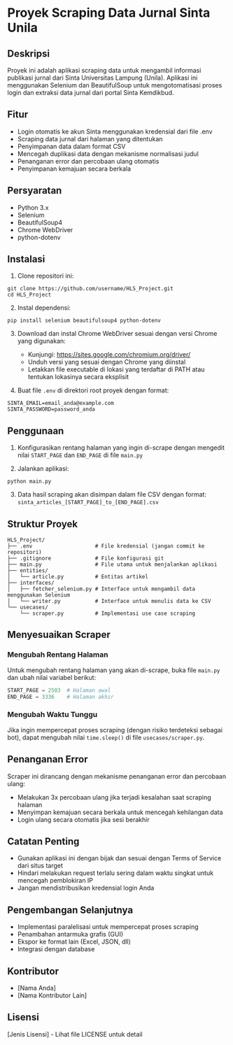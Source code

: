# Proyek Scraping Data Jurnal Sinta Unila

## Deskripsi

Proyek ini adalah aplikasi scraping data untuk mengambil informasi publikasi jurnal dari Sinta Universitas Lampung (Unila). Aplikasi ini menggunakan Selenium dan BeautifulSoup untuk mengotomatisasi proses login dan extraksi data jurnal dari portal Sinta Kemdikbud.

## Fitur

- Login otomatis ke akun Sinta menggunakan kredensial dari file .env
- Scraping data jurnal dari halaman yang ditentukan
- Penyimpanan data dalam format CSV
- Mencegah duplikasi data dengan mekanisme normalisasi judul
- Penanganan error dan percobaan ulang otomatis
- Penyimpanan kemajuan secara berkala

## Persyaratan

- Python 3.x
- Selenium
- BeautifulSoup4
- Chrome WebDriver
- python-dotenv

## Instalasi

1. Clone repositori ini:

```
git clone https://github.com/username/HLS_Project.git
cd HLS_Project
```

2. Instal dependensi:

```
pip install selenium beautifulsoup4 python-dotenv
```

3. Download dan instal Chrome WebDriver sesuai dengan versi Chrome yang digunakan:

   - Kunjungi: https://sites.google.com/chromium.org/driver/
   - Unduh versi yang sesuai dengan Chrome yang diinstal
   - Letakkan file executable di lokasi yang terdaftar di PATH atau tentukan lokasinya secara eksplisit

4. Buat file `.env` di direktori root proyek dengan format:

```
SINTA_EMAIL=email_anda@example.com
SINTA_PASSWORD=password_anda
```

## Penggunaan

1. Konfigurasikan rentang halaman yang ingin di-scrape dengan mengedit nilai `START_PAGE` dan `END_PAGE` di file `main.py`

2. Jalankan aplikasi:

```
python main.py
```

3. Data hasil scraping akan disimpan dalam file CSV dengan format: `sinta_articles_[START_PAGE]_to_[END_PAGE].csv`

## Struktur Proyek

```
HLS_Project/
├── .env                    # File kredensial (jangan commit ke repositori)
├── .gitignore              # File konfigurasi git
├── main.py                 # File utama untuk menjalankan aplikasi
├── entities/
│   └── article.py          # Entitas artikel
├── interfaces/
│   ├── fetcher_selenium.py # Interface untuk mengambil data menggunakan Selenium
│   └── writer.py           # Interface untuk menulis data ke CSV
└── usecases/
    └── scraper.py          # Implementasi use case scraping
```

## Menyesuaikan Scraper

### Mengubah Rentang Halaman

Untuk mengubah rentang halaman yang akan di-scrape, buka file `main.py` dan ubah nilai variabel berikut:

```python
START_PAGE = 2503  # Halaman awal
END_PAGE = 3336    # Halaman akhir
```

### Mengubah Waktu Tunggu

Jika ingin mempercepat proses scraping (dengan risiko terdeteksi sebagai bot), dapat mengubah nilai `time.sleep()` di file `usecases/scraper.py`.

## Penanganan Error

Scraper ini dirancang dengan mekanisme penanganan error dan percobaan ulang:

- Melakukan 3x percobaan ulang jika terjadi kesalahan saat scraping halaman
- Menyimpan kemajuan secara berkala untuk mencegah kehilangan data
- Login ulang secara otomatis jika sesi berakhir

## Catatan Penting

- Gunakan aplikasi ini dengan bijak dan sesuai dengan Terms of Service dari situs target
- Hindari melakukan request terlalu sering dalam waktu singkat untuk mencegah pemblokiran IP
- Jangan mendistribusikan kredensial login Anda

## Pengembangan Selanjutnya

- Implementasi paralelisasi untuk mempercepat proses scraping
- Penambahan antarmuka grafis (GUI)
- Ekspor ke format lain (Excel, JSON, dll)
- Integrasi dengan database

## Kontributor

- [Nama Anda]
- [Nama Kontributor Lain]

## Lisensi

[Jenis Lisensi] - Lihat file LICENSE untuk detail
